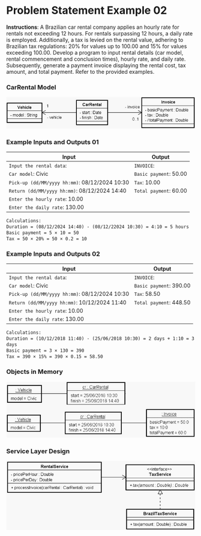 # Problem Statement Example 02

**Instructions**: A Brazilian car rental company applies an hourly rate for rentals not exceeding 12 hours. For rentals
surpassing 12 hours, a daily rate is employed. Additionally, a tax is levied on the rental value, adhering to Brazilian
tax regulations: 20% for values up to 100.00 and 15% for values exceeding 100.00. Develop a program to input rental
details (car model, rental commencement and conclusion times), hourly rate, and daily rate. Subsequently, generate a
payment invoice displaying the rental cost, tax amount, and total payment. Refer to the provided examples.

### CarRental Model

![Car Rental Model](https://github.com/souzafcharles/Complete-Java-Object-Oriented-Programming-and-Projects/blob/master/Section_N14_Interfaces/ProblemStatementExample02/car-rental-model.png)

### Example Inputs and Outputs 01

| **Input**                                      | **Output**             |
|------------------------------------------------|------------------------|
| `Input the rental data`:                       | `INVOICE`:             |
| `Car model`: Civic                             | `Basic payment`: 50.00 |
| `Pick-up (dd/MM/yyyy hh:mm)`: 08/12/2024 10:30 | `Tax`: 10.00           |
| `Return (dd/MM/yyyy hh:mm)`: 08/12/2024 14:40  | `Total payment`: 60.00 |
| `Enter the hourly rate`: 10.00                 |                        |
| `Enter the daily rate`: 130.00                 |                        |

```
Calculations:
Duration = (08/12/2024 14:40) - (08/12/22024 10:30) = 4:10 = 5 hours
Basic payment = 5 × 10 = 50
Tax = 50 × 20% = 50 × 0.2 = 10
```

### Example Inputs and Outputs 02

| **Input**                                      | **Output**              |
|------------------------------------------------|-------------------------|
| `Input the rental data`:                       | `INVOICE`:              |
| `Car model`: Civic                             | `Basic payment`: 390.00 |
| `Pick-up (dd/MM/yyyy hh:mm)`: 08/12/2024 10:30 | `Tax`: 58.50            |
| `Return (dd/MM/yyyy hh:mm)`: 10/12/2024 11:40  | `Total payment`: 448.50 |
| `Enter the hourly rate`: 10.00                 |                         |
| `Enter the daily rate`: 130.00                 |                         |

```
Calculations:
Duration = (10/12/2018 11:40) - (25/06/2018 10:30) = 2 days + 1:10 = 3 days
Basic payment = 3 × 130 = 390
Tax = 390 × 15% = 390 × 0.15 = 58.50
```

### Objects in Memory

![Objects in Memory Car Rental](https://github.com/souzafcharles/Complete-Java-Object-Oriented-Programming-and-Projects/blob/master/Section_N14_Interfaces/ProblemStatementExample02/objects-in-memory-car-rental.png)

### Service Layer Design

![Service Layer Design Car Rental](https://github.com/souzafcharles/Complete-Java-Object-Oriented-Programming-and-Projects/blob/master/Section_N14_Interfaces/ProblemStatementExample02/service-layer-design-car-rental.png)